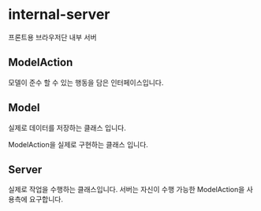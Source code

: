 # internal-server
프론트용 브라우저단 내부 서버


## ModelAction
모델이 준수 할 수 있는 행동을 담은 인터페이스입니다.

## Model
실제로 데이터를 저장하는 클래스 입니다.

ModelAction을 실제로 구현하는 클래스 입니다.

## Server
실제로 작업을 수행하는 클래스입니다.
서버는 자신이 수행 가능한 ModelAction을 사용측에 요구합니다.
